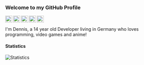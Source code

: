 ### Welcome to my GitHub Profile

<a href="https://discord.com/users/228965621478588416">
  <img align="left" alt="Discord" width="22px" src="https://cdn.jsdelivr.net/npm/simple-icons@3.1.0/icons/discord.svg" />
</a>
<a href="dennis@taigabot.net">
  <img align="left" alt="'Gmail" width="22px" src="https://cdn.jsdelivr.net/npm/simple-icons@3.1.0/icons/gmail.svg" />
</a>
<a href="https://twitter.com/CRU_GG">
  <img align="left" alt="Patreon" width="22px" src="https://cdn.jsdelivr.net/npm/simple-icons@3.1.0/icons/twitter.svg" />
</a>
<a href="https://medium.com/@crugg_">
  <img align="left" alt="Patreon" width="22px" src="https://cdn.jsdelivr.net/npm/simple-icons@3.1.0/icons/medium.svg" />
</a>
<a href="https://dev.to/officialcrugg">
  <img align="left" alt="Patreon" width="22px" src="https://cdn.jsdelivr.net/npm/simple-icons@3.1.0/icons/dev-dot-to.svg" />
</a>
<br>
<br>
I'm Dennis, a 14 year old Developer living in Germany who loves programming, video games and anime!

#### Statistics

![Statistics](https://github-readme-stats.vercel.app/api?username=OfficialCRUGG&show_icons=true&hide_border=true)
